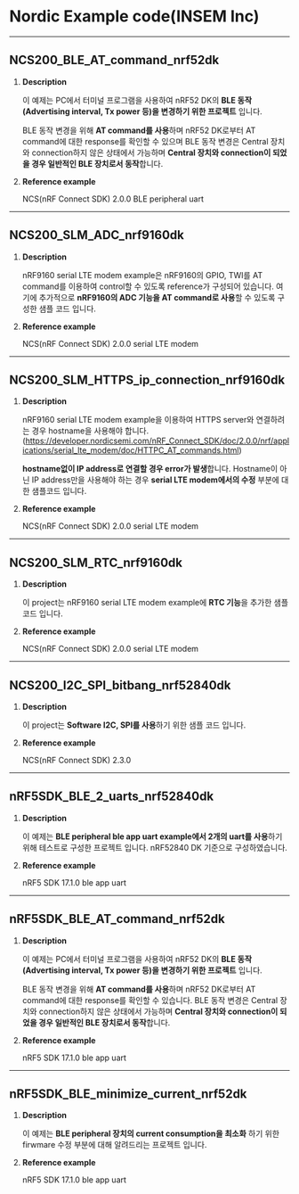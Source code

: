 # Nordic Example code(INSEM Inc)
---
## **NCS200_BLE_AT_command_nrf52dk**

1. **Description**

     이 예제는 PC에서 터미널 프로그램을 사용하여 nRF52 DK의 **BLE 동작(Advertising interval, Tx power 등)을 변경하기 위한 프로젝트** 입니다.

     BLE 동작 변경을 위해 **AT command를 사용**하며 nRF52 DK로부터 AT command에 대한 response를 확인할 수 있으며 BLE 동작 변경은 Central 장치와 connection하지 않은 상태에서 가능하며 **Central 장치와 connection이 되었을 경우 일반적인 BLE 장치로서 동작**합니다.

2. **Reference example**

     NCS(nRF Connect SDK) 2.0.0 BLE peripheral uart


---
## **NCS200_SLM_ADC_nrf9160dk**

1. **Description**

     nRF9160 serial LTE modem example은 nRF9160의 GPIO, TWI를 AT command를 이용하여 control할 수 있도록 reference가 구성되어 있습니다. 여기에 추가적으로 **nRF9160의  ADC 기능을 AT command로 사용**할 수 있도록 구성한 샘플 코드 입니다.

2. **Reference example**

     NCS(nRF Connect SDK) 2.0.0 serial LTE modem


---
## **NCS200_SLM_HTTPS_ip_connection_nrf9160dk**

1. **Description**

     nRF9160 serial LTE modem example을 이용하여 HTTPS server와 연결하려는 경우 hostname을 사용해야 합니다. 
     (https://developer.nordicsemi.com/nRF_Connect_SDK/doc/2.0.0/nrf/applications/serial_lte_modem/doc/HTTPC_AT_commands.html)
     
     **hostname없이 IP address로 연결할 경우 error가 발생**합니다. Hostname이 아닌 IP address만을 사용해야 하는 경우 **serial LTE modem에서의 수정** 부분에 대한 샘플코드 입니다.

2. **Reference example**

     NCS(nRF Connect SDK) 2.0.0 serial LTE modem


---
## **NCS200_SLM_RTC_nrf9160dk**

1. **Description**

     이 project는 nRF9160 serial LTE modem example에 **RTC 기능**을 추가한 샘플 코드 입니다.

2. **Reference example**

     NCS(nRF Connect SDK) 2.0.0 serial LTE modem


---
## **NCS200_I2C_SPI_bitbang_nrf52840dk**

1. **Description**

     이 project는 **Software I2C, SPI를 사용**하기 위한 샘플 코드 입니다.

2. **Reference example**

     NCS(nRF Connect SDK) 2.3.0


---
## **nRF5SDK_BLE_2_uarts_nrf52840dk**

1. **Description**

     이 예제는 **BLE peripheral ble app uart example에서 2개의 uart를 사용**하기 위해 테스트로 구성한 프로젝트 입니다. nRF52840 DK 기준으로 구성하였습니다.
 
     
2. **Reference example**

     nRF5 SDK 17.1.0 ble app uart
     
     
---
## **nRF5SDK_BLE_AT_command_nrf52dk**

1. **Description**

     이 예제는 PC에서 터미널 프로그램을 사용하여 nRF52 DK의 **BLE 동작(Advertising interval, Tx power 등)을 변경하기 위한 프로젝트** 입니다. 
     
     BLE 동작 변경을 위해 **AT command를 사용**하며 nRF52 DK로부터 AT command에 대한 response를 확인할 수 있습니다. BLE 동작 변경은 Central 장치와 connection하지 않은 상태에서 가능하며 **Central 장치와 connection이 되었을 경우 일반적인 BLE 장치로서 동작**합니다. 
     
2. **Reference example**

     nRF5 SDK 17.1.0 ble app uart


---
## **nRF5SDK_BLE_minimize_current_nrf52dk**

1. **Description**

     이 예제는 **BLE peripheral 장치의 current consumption을 최소화** 하기 위한 firwmare 수정 부분에 대해 알려드리는 프로젝트 입니다. 
 
     
2. **Reference example**

     nRF5 SDK 17.1.0 ble app uart



